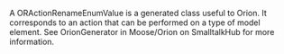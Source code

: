 A ORActionRenameEnumValue is a generated class useful to Orion. It corresponds to an action that can be performed on a type of model element. See OrionGenerator in Moose/Orion on SmalltalkHub for more information.